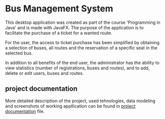 # Bus Management System
This desktop application was created as part of the course 'Programming in Java' and is made with JavaFX.
The purpose of the application is to facilitate the purchase of a ticket for a wanted route. 

For the user, the access to ticket purchase has been simplified by obtaining a selection of buses, all routes and the reservation of a specific seat in the selected bus.

In addition to all benefits of the end user, the administrator has the ability to view statistics (number of registrations, buses and routes), and to add, delete or edit users, buses and routes.


## project documentation
More detailed description of the project, used tehnologies, data modeling and screenshots of working appllication can be found in
[project documentation](Projektna&#32;dokumentacija.pdf) file.
